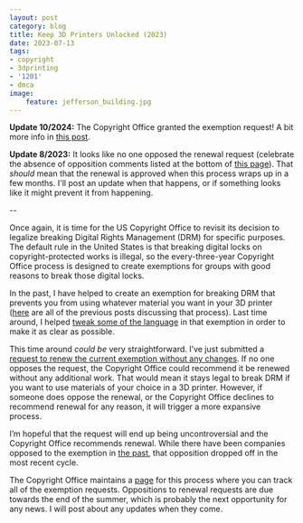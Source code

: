 ```yaml
---
layout: post
category: blog
title: Keep 3D Printers Unlocked (2023)
date: 2023-07-13
tags:
- copyright
- 3dprinting
- '1201'
- dmca
image:
    feature: jefferson_building.jpg
---
```

**Update 10/2024:** The Copyright Office granted the exemption request! A bit more info in [this post](https://michaelweinberg.org/blog/2024/11/01/1201-win/). 

**Update 8/2023:** It looks like no one opposed the renewal request (celebrate the absence of opposition comments listed at the bottom of [this page](https://www.copyright.gov/1201/2024/petitions/renewal/)). That *should* mean that the renewal is approved when this process wraps up in a few months. I'll post an update when that happens, or if something looks like it might prevent it from happening.

--

Once again, it is time for the US Copyright Office to revisit its decision to legalize breaking Digital Rights Management (DRM) for specific purposes. The default rule in the United States is that breaking digital locks on copyright-protected works is illegal, so the every-three-year Copyright Office process is designed to create exemptions for groups with good reasons to break those digital locks.

In the past, I have helped to create an exemption for breaking DRM that prevents you from using whatever material you want in your 3D printer ([here](https://michaelweinberg.org/tags/#1201) are all of the previous posts discussing that process).  Last time around, I helped [tweak some of the language](https://michaelweinberg.org/blog/2021/10/27/expand-3dp-exemption-win/) in that exemption in order to make it as clear as possible.

This time around *could be* very straightforward. I’ve just submitted a [request to renew the current exemption without any changes](https://www.regulations.gov/comment/COLC-2023-0004-0005). If no one opposes the request, the Copyright Office could recommend it be renewed without any additional work. That would mean it stays legal to break DRM if you want to use materials of your choice in a 3D printer. However, if someone does oppose the renewal, or the Copyright Office declines to recommend renewal for any reason, it will trigger a more expansive process.

I’m hopeful that the request will end up being uncontroversial and the Copyright Office recommends renewal. While there have been companies opposed to the exemption in [the past](https://michaelweinberg.org/post/170890479630/stratasys-opposes-unlocking-3d-printing-petition), that opposition dropped off in the most recent cycle.

The Copyright Office maintains a [page](https://www.copyright.gov/1201/2024/) for this process where you can track all of the exemption requests. Oppositions to renewal requests are due towards the end of the summer, which is probably the next opportunity for any news.  I will post about any updates when they come. 

